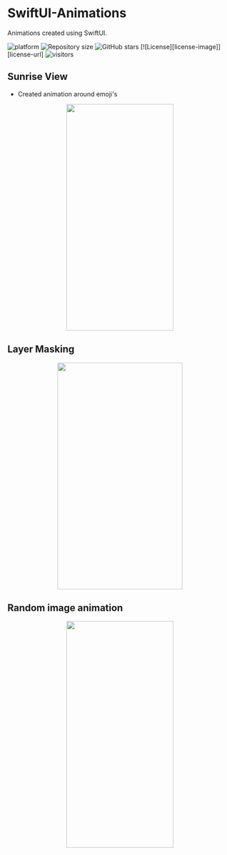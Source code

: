 # SwiftUI-Animations
Animations created using SwiftUI.

![platform](https://img.shields.io/badge/platform-iOS-orange)
![Repository size](https://img.shields.io/github/repo-size/csprasad/SwiftUI-Animations)
![GitHub stars](https://img.shields.io/github/stars/csprasad/SwiftUI-Animations?style=social)
[![License][license-image]][license-url]
![visitors](https://visitor-badge.laobi.icu/badge?page_id=csprasad)

## Sunrise View
- Created animation around emoji's

<p align=center>
<img src="https://github.com/csprasad/SwiftUI-Animations/assets/26570512/4f4fab92-8dd4-439b-85ae-10042fc2003c" width="240" height="508"/>
</p>

## Layer Masking 
<p align=center>
<img src="https://github.com/csprasad/SwiftUI-Animations/assets/26570512/3ab38e2b-b840-4ac6-bc4d-bb1dacc89fb6" width="280" height="508"/>
</p>

## Random image animation 
<p align=center>
  <img src="https://github.com/csprasad/SwiftUI-Animations/assets/26570512/ac90a376-b79e-4ba2-8bdd-2aa2b68037e9" width="240" height="508"/>
</p>



